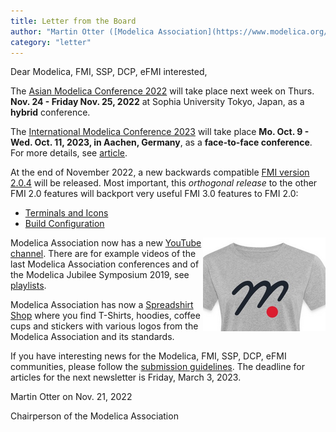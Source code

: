 ```yaml
---
title: Letter from the Board
author: "Martin Otter ([Modelica Association](https://www.modelica.org/))"
category: "letter"
---
```


Dear Modelica, FMI, SSP, DCP, eFMI interested,

The [Asian Modelica Conference 2022](https://2022.asian.conference.modelica.org/) will take place next week on Thurs. **Nov. 24 - Friday Nov. 25, 2022** at Sophia University Tokyo, Japan, as a **hybrid** conference.

The [International Modelica Conference 2023](https://2023.international.conference.modelica.org/) will take place **Mo. Oct. 9 - Wed. Oct. 11, 2023, in Aachen, Germany**, as a **face-to-face conference**.
For more details, see [article](ModelicaConference2023.html).

At the end of November 2022, a new backwards compatible [FMI version 2.0.4](https://github.com/modelica/fmi-standard/releases) will be released. Most important, this *orthogonal release*  to the other FMI 2.0 features will backport very useful FMI 3.0 features to FMI 2.0:

- [Terminals and Icons](https://fmi-standard.org/docs/3.0/#fmiTerminalsAndIcons)
- [Build Configuration](https://fmi-standard.org/docs/3.0/#fmiTerminalsAndIcons)

<img align="right" src="ma-t-shirt.png">

Modelica Association now has a new [YouTube channel](https://youtube.com/@modelicaassociation). There are for example videos
of the last Modelica Association conferences and of the Modelica Jubilee Symposium 2019,
see [playlists](https://www.youtube.com/@modelicaassociation/playlists).

Modelica Association has now a [Spreadshirt Shop](https://ma-merch.myspreadshop.de/) where you find T-Shirts, hoodies, coffee cups and stickers with various logos from the Modelica Association and its standards.

If you have interesting news for the Modelica, FMI, SSP, DCP, eFMI communities, please follow the [submission guidelines](https://newsletter.modelica.org/submission-guidelines.html). The deadline for articles for the next newsletter is Friday, March 3, 2023.

Martin Otter on Nov. 21, 2022

Chairperson of the Modelica Association
